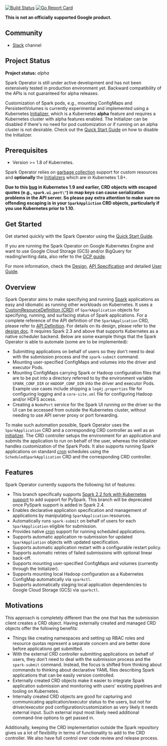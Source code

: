 [![Build Status](https://travis-ci.org/GoogleCloudPlatform/spark-on-k8s-operator.svg?branch=master)](https://travis-ci.org/GoogleCloudPlatform/spark-on-k8s-operator.svg?branch=master)
[![Go Report Card](https://goreportcard.com/badge/github.com/GoogleCloudPlatform/spark-on-k8s-operator)](https://goreportcard.com/report/github.com/GoogleCloudPlatform/spark-on-k8s-operator)

**This is not an officially supported Google product.**

## Community

* [Slack](https://kubernetes.slack.com/messages/CALBDHMTL) channel

## Project Status

**Project status:** *alpha* 

Spark Operator is still under active development and has not been extensively tested in production environment yet. Backward compatibility of the APIs is not guaranteed for alpha releases.

Customization of Spark pods, e.g., mounting ConfigMaps and PersistentVolumes is currently experimental and implemented using a Kubernetes
[Initializer](https://kubernetes.io/docs/admin/extensible-admission-controllers/#initializers), which is a Kubernetes **alpha** feature and 
requires a Kubernetes cluster with alpha features enabled. The Initializer can be disabled if there's no need for pod customization or
 if running on an alpha cluster is not desirable. Check out the [Quick Start Guide](docs/quick-start-guide.md#configuration) on how to disable
 the Initializer.

## Prerequisites

* Version >= 1.8 of Kubernetes.

Spark Operator relies on [garbage collection](https://kubernetes.io/docs/concepts/workloads/controllers/garbage-collection/) support for 
custom resources and **optionally** the [Initializers](https://kubernetes.io/docs/admin/extensible-admission-controllers/#initializers) which are in Kubernetes 1.8+.

**Due to this [bug](https://github.com/kubernetes/kubernetes/issues/56018) in Kubernetes 1.9 and earlier, CRD objects with
escaped quotes (e.g., `spark.ui.port\"`) in map keys can cause serialization problems in the API server. So please pay
extra attention to make sure no offending escaping is in your `SparkAppliction` CRD objects, particularly if you use 
Kubernetes prior to 1.10.**   

## Get Started

Get started quickly with the Spark Operator using the [Quick Start Guide](docs/quick-start-guide.md). 

If you are running the Spark Operator on Google Kubernetes Engine and want to use Google Cloud Storage (GCS) and/or BigQuery for reading/writing data, also refer to the [GCP guide](docs/gcp.md).

For more information, check the [Design](docs/design.md), [API Specification](docs/api.md) and detailed [User Guide](docs/user-guide.md).

## Overview

Spark Operator aims to make specifying and running [Spark](https://github.com/apache/spark) 
applications as easy and idiomatic as running other workloads on Kubernetes. It uses a 
[CustomResourceDefinition (CRD)](https://kubernetes.io/docs/tasks/access-kubernetes-api/extend-api-custom-resource-definitions/) of 
`SparkApplication` objects for specifying, running, and surfacing status of Spark applications. For a complete reference 
of the API definition of the `SparkApplication` CRD, please refer to [API Definition](docs/api.md). For details on its design, 
please refer to the [design doc](docs/design.md). It requires Spark 2.3 and above that supports Kubernetes as a native scheduler 
backend. Below are some example things that the Spark Operator is able to automate (some are to be implemented):
* Submitting applications on behalf of users so they don't need to deal with the submission process and the `spark-submit` command.
* Mounting user-specified ConfigMaps and volumes into the driver and executor Pods.
* Mounting ConfigMaps carrying Spark or Hadoop configuration files that are to be put into a directory referred to by the 
environment variable `SPARK_CONF_DIR` or `HADOOP_CONF_DIR` into the driver and executor Pods. Example use cases include 
shipping a `log4j.properties` file for configuring logging and a `core-site.xml` file for configuring Hadoop and/or HDFS 
access.
* Creating a `NodePort` service for the Spark UI running on the driver so the UI can be accessed from outside the Kubernetes 
cluster, without needing to use API server proxy or port forwarding.

To make such automation possible, Spark Operator uses the `SparkApplication` CRD and a corresponding CRD controller as well as an 
[initializer](https://kubernetes.io/docs/admin/extensible-admission-controllers/#initializers). The CRD controller setups the 
environment for an application and submits the application to run on behalf of the user, whereas the initializer handles customization 
of the Spark Pods. It also supports running Spark applications on standard [cron](https://en.wikipedia.org/wiki/Cron) schedules using 
the `ScheduledSparkApplication` CRD and the corresponding CRD controller.

## Features

Spark Operator currently supports the following list of features:

* This branch specifically supports [Spark 2.2 fork with Kubernetes support](https://github.com/apache-spark-on-k8s/spark) to add support for PySpark. This branch will be deprecated once PySpark support is added in Spark 2.4.
* Enables declarative application specification and management of applications by manipulating `SparkApplication` resources. 
* Automatically runs `spark-submit` on behalf of users for each `SparkApplication` eligible for submission.
* Provides native [cron](https://en.wikipedia.org/wiki/Cron) support for running scheduled applications.
* Supports automatic application re-submission for updated `SparkAppliation` objects with updated specification.
* Supports automatic application restart with a configurable restart policy.
* Supports automatic retries of failed submissions with optional linear back-off.
* Supports mounting user-specified ConfigMaps and volumes (currently through the Initializer).
* Supports mounting local Hadoop configuration as a Kubernetes ConfigMap automatically via `sparkctl`.
* Supports automatically staging local application dependencies to Google Cloud Storage (GCS) via `sparkctl`.

## Motivations

This approach is completely different than the one that has the submission client creates a CRD object. Having externally 
created and managed CRD objects offer the following benefits:
* Things like creating namespaces and setting up RBAC roles and resource quotas represent a separate concern and are better 
done before applications get submitted.
* With the external CRD controller submitting applications on behalf of users, they don't need to deal with the submission 
process and the `spark-submit` command. Instead, the focus is shifted from thinking about commands to thinking about declarative 
YAML files describing Spark applications that can be easily version controlled. 
* Externally created CRD objects make it easier to integrate Spark application submission and monitoring with users' existing 
pipelines and tooling on Kubernetes.
* Internally created CRD objects are good for capturing and communicating application/executor status to the users, but not 
for driver/executor pod configuration/customization as very likely it needs external input. Such external input most likely 
need additional command-line options to get passed in.

Additionally, keeping the CRD implementation outside the Spark repository gives us a lot of flexibility in terms of 
functionality to add to the CRD controller. We also have full control over code review and release process.
